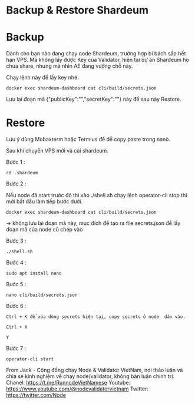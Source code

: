 # Backup & Restore Shardeum

# Backup

Dành cho bạn nào đang chạy node Shardeum, trường hợp bí bách sắp hết hạn VPS. Mà không lấy được Key của Validator, hiện tại dự án Shardeum họ chưa share, nhưng mà nhìn AE đang vướng chỗ này.

Chạy lệnh này để lấy key nhé:
    
    docker exec shardeum-dashboard cat cli/build/secrets.json
    
Lưu lại đoạn mã {"publicKey":"","secretKey":""} này để sau này Restore.

# Restore

Lưu ý dùng Mobaxterm hoặc Termius để dễ copy paste trong nano.

Sau khi chuyển VPS mới và cài shardeum.

Bước 1 :

    cd .shardeum
    
Bước 2 :

Nếu node đã start trước đó thì vào ./shell.sh chạy lệnh operator-cli stop thì mới bắt đầu làm tiếp bước dưới.

    docker exec shardeum-dashboard cat cli/build/secrets.json
    
-> không lưu lại đoạn mã này, mục đích để tạo ra file secrets.json để lấy đoạn mã của node cũ chép vào

Bước 3 :

    ./shell.sh
    
Bước 4 :

    sudo apt install nano
    
Bước 5 :

    nano cli/build/secrets.json
    
Bước 6 :

    Ctrl + K để xóa dòng secrets hiện tại, copy secrets ở node  dán vào.
    
    Ctrl + X
    
    Y
    
Bước 7 :

    operator-cli start
    
From Jack - Cộng đồng chạy Node & Validator VietNam, nơi thảo luận và chia sẻ kinh nghiệm về chạy node/validator, không bàn luận chính trị.
Chanel: https://t.me/RunnodeVietNamese
Youtube: https://www.youtube.com/@nodevalidatorvietnam
Twitter: https://twitter.com/Node
